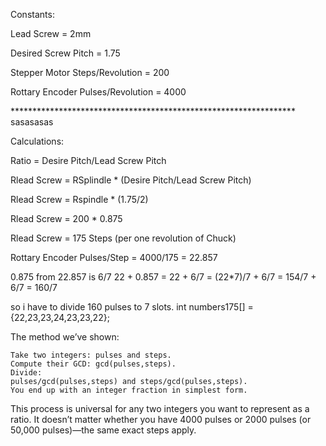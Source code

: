 Constants:

Lead Screw = 2mm

Desired Screw Pitch = 1.75

Stepper Motor Steps/Revolution = 200

Rottary Encoder Pulses/Revolution = 4000

***************************************************************** sasasasas

Calculations:

Ratio = Desire Pitch/Lead Screw Pitch

Rlead Screw = RSplindle * (Desire Pitch/Lead Screw Pitch)

Rlead Screw = Rspindle * (1.75/2)

Rlead Screw = 200 * 0.875

Rlead Screw = 175 Steps (per one revolution of Chuck)

Rottary Encoder Pulses/Step = 4000/175 = 22.857


0.875 from 22.857 is 6/7
22 + 0.857 = 22 + 6/7 = (22*7)/7 + 6/7 = 154/7 + 6/7 = 160/7

so i have to divide 160 pulses to 7 slots. 
int numbers175[] = {22,23,23,24,23,23,22};




The method we’ve shown:

    Take two integers: pulses and steps.
    Compute their GCD: gcd⁡(pulses,steps).
    Divide:
    pulses/gcd⁡(pulses,steps) and steps/gcd⁡(pulses,steps).
    You end up with an integer fraction in simplest form.

This process is universal for any two integers you want to represent as a ratio. It doesn’t matter whether you have 4000 pulses or 2000 pulses (or 50,000 pulses)—the same exact steps apply.
